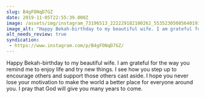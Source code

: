 ```yaml
---
slug: B4gFONqD7GZ
date: 2019-11-05T22:55:39.000Z
image: /assets/img/instagram_73196513_222229182100262_5535230500564019382_n_17849577748717314.jpg
image_alt: "Happy Bekah-birthday to my beautiful wife. I am grateful for the way you remind me to enjoy life and try new things. I see how you step up to encourage others and support those others cast aside. I hope you never lose your motivation to make the world a better place for everyone around you. I pray that God will give you many years to come."
alt_needs_review: true
syndication:
 - https://www.instagram.com/p/B4gFONqD7GZ/
---
```


Happy Bekah-birthday to my beautiful wife. I am grateful for the way you remind me to enjoy life and try new things. I see how you step up to encourage others and support those others cast aside. I hope you never lose your motivation to make the world a better place for everyone around you. I pray that God will give you many years to come.

